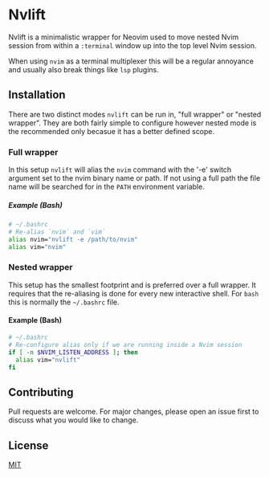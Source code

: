 # Nvlift
Nvlift is a minimalistic wrapper for Neovim used to move nested Nvim session from
within a `:terminal` window up into the top level Nvim session.

When using `nvim` as a terminal multiplexer this will be a regular annoyance and usually
also break things like `lsp` plugins.

## Installation
There are two distinct modes `nvlift` can be run in, "full wrapper" or "nested wrapper".
They are both fairly simple to configure however nested mode is the recommended only
becasue it has a better defined scope.

### Full wrapper
In this setup `nvlift` will alias the `nvim` command with the '-e' switch argument set to
the nvim binary name or path.  If not using a full path the file name will be searched
for in the `PATH` environment variable.

##### Example (Bash) 
``` bash
# ~/.bashrc
# Re-alias `nvim` and `vim`
alias nvim="nvlift -e /path/to/nvim"
alias vim="nvim"
```

### Nested wrapper
This setup has the smallest footprint and is preferred over a full wrapper. It requires
that the re-aliasing is done for every new interactive shell. For `bash` this is normally
the `~/.bashrc` file.

#### Example (Bash)
``` bash
# ~/.bashrc
# Re-configure alias only if we are running inside a Nvim session
if [ -n $NVIM_LISTEN_ADDRESS ]; then
  alias vim="nvlift"
fi
```

## Contributing
Pull requests are welcome. For major changes, please open an issue first to discuss what you would like to change.

## License
[MIT](https://choosealicense.com/licenses/mit/)
